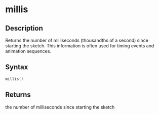 # millis

## Description

Returns the number of milliseconds (thousandths of a second) since starting the sketch. This information is often used for timing events and animation sequences.

## Syntax

```c
millis()
```

## Returns

the number of milliseconds since starting the sketch
